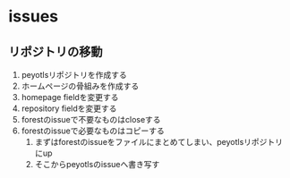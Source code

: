 issues
======

リポジトリの移動
----------------

1. peyotlsリポジトリを作成する
2. ホームページの骨組みを作成する
3. homepage fieldを変更する
4. repository fieldを変更する
5. forestのissueで不要なものはcloseする
6. forestのissueで必要なものはコピーする
    1. まずはforestのissueをファイルにまとめてしまい、peyotlsリポジトリにup
    2. そこからpeyotlsのissueへ書き写す
